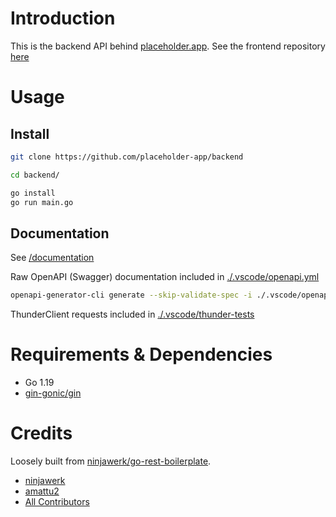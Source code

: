 # Introduction

This is the backend API behind [placeholder.app](https://placeholder.app). See the frontend repository [here](../frontend)

# Usage

## Install

```bash
git clone https://github.com/placeholder-app/backend
```

```bash
cd backend/
```

```bash
go install
go run main.go
```

## Documentation

See [/documentation](./documentation/index.html)

Raw OpenAPI (Swagger) documentation included in [./.vscode/openapi.yml](.vscode/openapi.yml)

```bash
openapi-generator-cli generate --skip-validate-spec -i ./.vscode/openapi.yml -g html2 -o ./documentation
```

ThunderClient requests included in [./.vscode/thunder-tests](./.vscode/thunder-tests)

# Requirements & Dependencies

- Go 1.19
- [gin-gonic/gin](github.com/gin-gonic/gin)

# Credits

Loosely built from [ninjawerk/go-rest-boilerplate](https://github.com/ninjawerk/go-rest-boilerplate/).

- [ninjawerk](https://github.com/ninjawerk)
- [amattu2](https://github.com/amattu2)
- [All Contributors](../../contributors)
